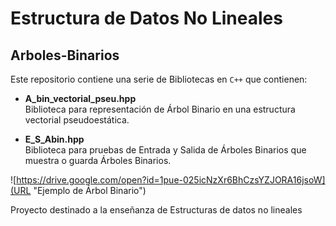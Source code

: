 # Estructura de Datos No Lineales
## Arboles-Binarios

Este repositorio contiene una serie de Bibliotecas en `C++` que contienen:

  * **A_bin_vectorial_pseu.hpp**  
      Biblioteca para representación de Árbol Binario en una estructura vectorial pseudoestática.
      
  * **E_S_Abin.hpp**  
      Biblioteca para pruebas de Entrada y Salida de Árboles Binarios que muestra o guarda Árboles Binarios.  
  
![https://drive.google.com/open?id=1pue-025icNzXr6BhCzsYZJORA16jsoW](URL "Ejemplo de Árbol Binario")

Proyecto destinado a la enseñanza de Estructuras de datos no lineales
